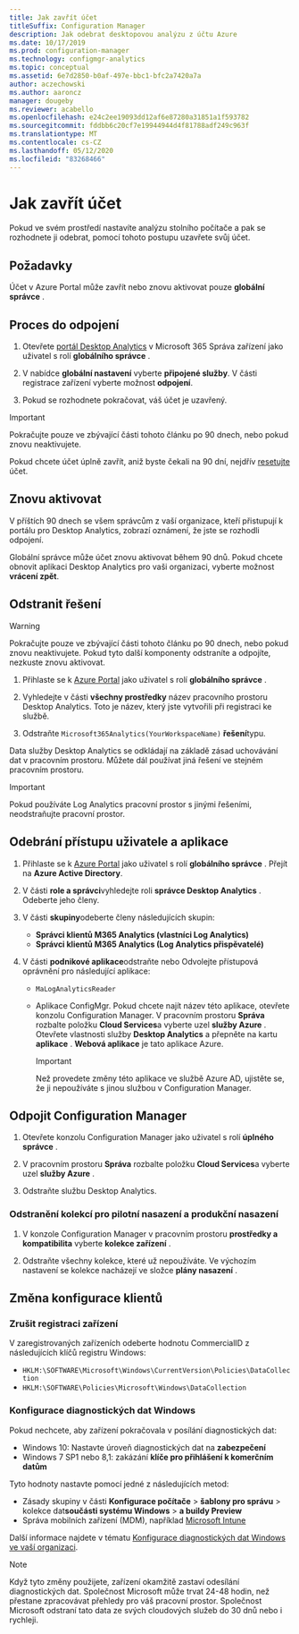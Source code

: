 ```yaml
---
title: Jak zavřít účet
titleSuffix: Configuration Manager
description: Jak odebrat desktopovou analýzu z účtu Azure
ms.date: 10/17/2019
ms.prod: configuration-manager
ms.technology: configmgr-analytics
ms.topic: conceptual
ms.assetid: 6e7d2850-b0af-497e-bbc1-bfc2a7420a7a
author: aczechowski
ms.author: aaroncz
manager: dougeby
ms.reviewer: acabello
ms.openlocfilehash: e24c2ee19093dd12af6e87280a31851a1f593782
ms.sourcegitcommit: fddbb6c20cf7e19944944d4f81788adf249c963f
ms.translationtype: MT
ms.contentlocale: cs-CZ
ms.lasthandoff: 05/12/2020
ms.locfileid: "83268466"
---
```

# <a name="how-to-close-your-account"></a>Jak zavřít účet

Pokud ve svém prostředí nastavíte analýzu stolního počítače a pak se rozhodnete ji odebrat, pomocí tohoto postupu uzavřete svůj účet.

## <a name="prerequisites"></a>Požadavky

Účet v Azure Portal může zavřít nebo znovu aktivovat pouze **globální správce** .

## <a name="process-to-offboard"></a>Proces do odpojení

1. Otevřete [portál Desktop Analytics](https://aka.ms/desktopanalytics) v Microsoft 365 Správa zařízení jako uživatel s rolí **globálního správce** .

1. V nabídce **globální nastavení** vyberte **připojené služby**. V části registrace zařízení vyberte možnost **odpojení**.

1. Pokud se rozhodnete pokračovat, váš účet je uzavřený.

> [!Important]
> Pokračujte pouze ve zbývající části tohoto článku po 90 dnech, nebo pokud znovu neaktivujete.
>
> Pokud chcete účet úplně zavřít, aniž byste čekali na 90 dní, nejdřív [resetujte](account-reset.md) účet.

## <a name="reactivate"></a>Znovu aktivovat

V příštích 90 dnech se všem správcům z vaší organizace, kteří přistupují k portálu pro Desktop Analytics, zobrazí oznámení, že jste se rozhodli odpojení.

Globální správce může účet znovu aktivovat během 90 dnů. Pokud chcete obnovit aplikaci Desktop Analytics pro vaši organizaci, vyberte možnost **vrácení zpět**.

## <a name="delete-the-solution"></a>Odstranit řešení

> [!Warning]
> Pokračujte pouze ve zbývající části tohoto článku po 90 dnech, nebo pokud znovu neaktivujete. Pokud tyto další komponenty odstraníte a odpojíte, nezkuste znovu aktivovat.

1. Přihlaste se k [Azure Portal](https://portal.azure.com) jako uživatel s rolí **globálního správce** .

1. Vyhledejte v části **všechny prostředky** název pracovního prostoru Desktop Analytics. Toto je název, který jste vytvořili při registraci ke službě.

1. Odstraňte `Microsoft365Analytics(YourWorkspaceName)` **řešení**typu.

Data služby Desktop Analytics se odkládají na základě zásad uchovávání dat v pracovním prostoru. Můžete dál používat jiná řešení ve stejném pracovním prostoru.

> [!Important]  
> Pokud používáte Log Analytics pracovní prostor s jinými řešeními, neodstraňujte pracovní prostor.

## <a name="remove-user-and-app-access"></a>Odebrání přístupu uživatele a aplikace

1. Přihlaste se k [Azure Portal](https://portal.azure.com) jako uživatel s rolí **globálního správce** . Přejít na **Azure Active Directory**.

1. V části **role a správci**vyhledejte roli **správce Desktop Analytics** . Odeberte jeho členy.

1. V části **skupiny**odeberte členy následujících skupin:

    - **Správci klientů M365 Analytics (vlastníci Log Analytics)**
    - **Správci klientů M365 Analytics (Log Analytics přispěvatelé)**

1. V části **podnikové aplikace**odstraňte nebo Odvolejte přístupová oprávnění pro následující aplikace:

    - `MaLogAnalyticsReader`

    - Aplikace ConfigMgr. Pokud chcete najít název této aplikace, otevřete konzolu Configuration Manager. V pracovním prostoru **Správa** rozbalte položku **Cloud Services**a vyberte uzel **služby Azure** . Otevřete vlastnosti služby **Desktop Analytics** a přepněte na kartu **aplikace** . **Webová aplikace** je tato aplikace Azure.

        > [!Important]  
        > Než provedete změny této aplikace ve službě Azure AD, ujistěte se, že ji nepoužíváte s jinou službou v Configuration Manager.

## <a name="disconnect-configuration-manager"></a>Odpojit Configuration Manager

1. Otevřete konzolu Configuration Manager jako uživatel s rolí **úplného správce** .

1. V pracovním prostoru **Správa** rozbalte položku **Cloud Services**a vyberte uzel **služby Azure** .

1. Odstraňte službu Desktop Analytics.

### <a name="delete-collections-for-the-pilot-and-production-deployments"></a>Odstranění kolekcí pro pilotní nasazení a produkční nasazení

1. V konzole Configuration Manager v pracovním prostoru **prostředky a kompatibilita** vyberte **kolekce zařízení** .

1. Odstraňte všechny kolekce, které už nepoužíváte. Ve výchozím nastavení se kolekce nacházejí ve složce **plány nasazení** .  

## <a name="reconfigure-clients"></a>Změna konfigurace klientů

### <a name="unenroll-devices"></a>Zrušit registraci zařízení

V zaregistrovaných zařízeních odeberte hodnotu CommercialID z následujících klíčů registru Windows:

- `HKLM:\SOFTWARE\Microsoft\Windows\CurrentVersion\Policies\DataCollection`
- `HKLM:\SOFTWARE\Policies\Microsoft\Windows\DataCollection`

### <a name="windows-diagnostic-data-configuration"></a>Konfigurace diagnostických dat Windows

Pokud nechcete, aby zařízení pokračovala v posílání diagnostických dat:

- Windows 10: Nastavte úroveň diagnostických dat na **zabezpečení**
- Windows 7 SP1 nebo 8,1: zakázání **klíče pro přihlášení k komerčním datům**

Tyto hodnoty nastavte pomocí jedné z následujících metod:

- Zásady skupiny v části **Konfigurace počítače**  >  **šablony pro správu**  >  kolekce dat**součásti systému Windows**  >  **a buildy Preview**
- Správa mobilních zařízení (MDM), například [Microsoft Intune](https://docs.microsoft.com/intune/device-restrictions-windows-10#reporting-and-telemetry)

Další informace najdete v tématu [Konfigurace diagnostických dat Windows ve vaší organizaci](https://docs.microsoft.com/windows/privacy/configure-windows-diagnostic-data-in-your-organization).

> [!NOTE]  
> Když tyto změny použijete, zařízení okamžitě zastaví odesílání diagnostických dat. Společnost Microsoft může trvat 24-48 hodin, než přestane zpracovávat přehledy pro váš pracovní prostor. Společnost Microsoft odstraní tato data ze svých cloudových služeb do 30 dnů nebo i rychleji.
